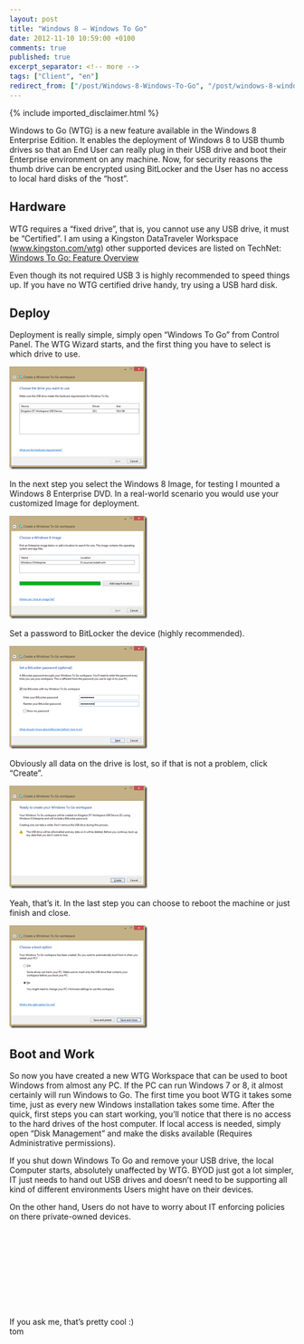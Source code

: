 ```yaml
---
layout: post
title: "Windows 8 – Windows To Go"
date: 2012-11-10 10:59:00 +0100
comments: true
published: true
excerpt_separator: <!-- more -->
tags: ["Client", "en"]
redirect_from: ["/post/Windows-8-Windows-To-Go", "/post/windows-8-windows-to-go"]
---
```

<!-- more -->
{% include imported_disclaimer.html %}
<p>Windows to Go (WTG) is a new feature available in the Windows 8 Enterprise Edition. It enables the deployment of Windows 8 to USB thumb drives so that an End User can really plug in their USB drive and boot their Enterprise environment on any machine. Now, for security reasons the thumb drive can be encrypted using BitLocker and the User has no access to local hard disks of the &ldquo;host&rdquo;.</p>
<h2>Hardware</h2>
<p>WTG requires a &ldquo;fixed drive&rdquo;, that is, you cannot use any USB drive, it must be &ldquo;Certified&rdquo;. I am using a Kingston DataTraveler Workspace (<a href="http://www.kingston.com/wtg">www.kingston.com/wtg</a>) other supported devices are listed on TechNet: <a href="http://technet.microsoft.com/en-us/library/hh831833.aspx" target="_blank">Windows To Go: Feature Overview</a></p>
<p>Even though its not required USB 3 is highly recommended to speed things up. If you have no WTG certified drive handy, try using a USB hard disk.</p>
<h2>Deploy</h2>
<p>Deployment is really simple, simply open &ldquo;Windows To Go&rdquo; from Control Panel. The WTG Wizard starts, and the first thing you have to select is which drive to use.</p>
<p><a href="/assets/image_449.png"><img style="display: inline; border: 0px;" title="image" src="/assets/image_thumb_447.png" alt="image" width="244" height="182" border="0" /></a></p>
<p>In the next step you select the Windows 8 Image, for testing I mounted a Windows 8 Enterprise DVD. In a real-world scenario you would use your customized Image for deployment.</p>
<p><a href="/assets/image_450.png"><img style="display: inline; border: 0px;" title="image" src="/assets/image_thumb_448.png" alt="image" width="244" height="182" border="0" /></a></p>
<p>Set a password to BitLocker the device (highly recommended).</p>
<p><a href="/assets/image_451.png"><img style="display: inline; border: 0px;" title="image" src="/assets/image_thumb_449.png" alt="image" width="244" height="182" border="0" /></a></p>
<p>Obviously all data on the drive is lost, so if that is not a problem, click &ldquo;Create&rdquo;.</p>
<p><a href="/assets/image_452.png"><img style="display: inline; border: 0px;" title="image" src="/assets/image_thumb_450.png" alt="image" width="244" height="182" border="0" /></a></p>
<p>Yeah, that&rsquo;s it. In the last step you can choose to reboot the machine or just finish and close.</p>
<p><a href="/assets/image_453.png"><img style="display: inline; border: 0px;" title="image" src="/assets/image_thumb_451.png" alt="image" width="244" height="182" border="0" /></a></p>
<h2>Boot and Work</h2>
<p>So now you have created a new WTG Workspace that can be used to boot Windows from almost any PC. If the PC can run Windows 7 or 8, it almost certainly will run Windows to Go. The first time you boot WTG it takes some time, just as every new Windows installation takes some time. After the quick, first steps you can start working, you&rsquo;ll notice that there is no access to the hard drives of the host computer. If local access is needed, simply open &ldquo;Disk Management&rdquo; and make the disks available (Requires Administrative permissions).</p>
<p>If you shut down Windows To Go and remove your USB drive, the local Computer starts, absolutely unaffected by WTG. BYOD just got a lot simpler, IT just needs to hand out USB drives and doesn&rsquo;t need to be supporting all kind of different environments Users might have on their devices.</p>
<p>On the other hand, Users do not have to worry about IT enforcing policies on there private-owned devices.</p>
<p>&nbsp;</p>
<p>&nbsp;</p>
<p>&nbsp;</p>
<p>&nbsp;</p>
<p>&nbsp;</p>
<p>If you ask me, that&rsquo;s pretty cool :) <br />tom</p>

